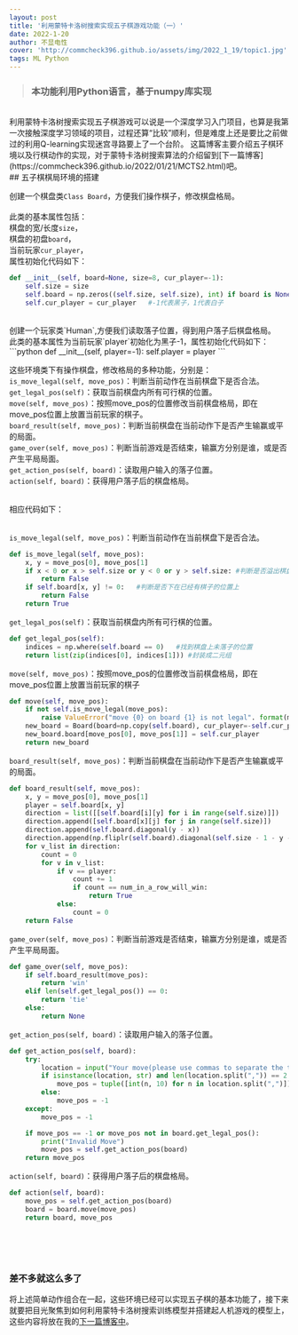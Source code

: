```yaml
---
layout: post
title: '利用蒙特卡洛树搜索实现五子棋游戏功能（一）'
date: 2022-1-20
author: 不显电性
cover: 'http://commcheck396.github.io/assets/img/2022_1_19/topic1.jpg'
tags: ML Python
---
```



> ### 本功能利用Python语言，基于numpy库实现

<br/>
利用蒙特卡洛树搜索实现五子棋游戏可以说是一个深度学习入门项目，也算是我第一次接触深度学习领域的项目，过程还算“比较”顺利，但是难度上还是要比之前做过的利用Q-learning实现迷宫寻路要上了一个台阶。  
这篇博客主要介绍五子棋环境以及行棋动作的实现，对于蒙特卡洛树搜索算法的介绍留到[下一篇博客](https://commcheck396.github.io/2022/01/21/MCTS2.html)吧。

<br/>
## 五子棋棋局环境的搭建  

创建一个棋盘类`Class Board`，方便我们操作棋子，修改棋盘格局。<br/>  
此类的基本属性包括：<br/>
棋盘的宽/长度`size`，<br/>
棋盘的初盘`board`，<br/>
当前玩家`cur_player`，<br/>
属性初始化代码如下：<br/>
```python
def __init__(self, board=None, size=8, cur_player=-1):
    self.size = size
    self.board = np.zeros((self.size, self.size), int) if board is None else board     # 棋盘初始状态，若未传入初盘则当作空棋盘处理
    self.cur_player = cur_player   #-1代表黑子，1代表白子
```
<br/>
创建一个玩家类`Human`,方便我们读取落子位置，得到用户落子后棋盘格局。<br/>
此类的基本属性为当前玩家`player`初始化为黑子-1，属性初始化代码如下：  <br/>
```python
def __init__(self, player=-1):
        self.player = player
```


这些环境类下有操作棋盘，修改格局的多种功能，分别是：  <br/>
`is_move_legal(self, move_pos)`：判断当前动作在当前棋盘下是否合法。<br/>
`get_legal_pos(self)`：获取当前棋盘内所有可行棋的位置。<br/>
`move(self, move_pos)`：按照move_pos的位置修改当前棋盘格局，即在move_pos位置上放置当前玩家的棋子。<br/>
`board_result(self, move_pos)`：判断当前棋盘在当前动作下是否产生输赢或平的局面。<br/>
`game_over(self, move_pos)`：判断当前游戏是否结束，输赢方分别是谁，或是否产生平局局面。<br/>
`get_action_pos(self, board)`：读取用户输入的落子位置。<br/>
`action(self, board)`：获得用户落子后的棋盘格局。<br/>

<br/>
相应代码如下：<br/><br/>

`is_move_legal(self, move_pos)`：判断当前动作在当前棋盘下是否合法。

```python
def is_move_legal(self, move_pos):
    x, y = move_pos[0], move_pos[1]
    if x < 0 or x > self.size or y < 0 or y > self.size: #判断是否溢出棋盘边界
        return False
    if self.board[x, y] != 0:   #判断是否下在已经有棋子的位置上
        return False
    return True
```
`get_legal_pos(self)`：获取当前棋盘内所有可行棋的位置。

```python
def get_legal_pos(self):
    indices = np.where(self.board == 0)   #找到棋盘上未落子的位置
    return list(zip(indices[0], indices[1])) #封装成二元组
```
`move(self, move_pos)`：按照move_pos的位置修改当前棋盘格局，即在move_pos位置上放置当前玩家的棋子

```python
def move(self, move_pos):
    if not self.is_move_legal(move_pos): 
        raise ValueError("move {0} on board {1} is not legal". format(move_pos, self.board))
    new_board = Board(board=np.copy(self.board), cur_player=-self.cur_player)
    new_board.board[move_pos[0], move_pos[1]] = self.cur_player
    return new_board 
```
`board_result(self, move_pos)`：判断当前棋盘在当前动作下是否产生输赢或平的局面。

```python
def board_result(self, move_pos):
    x, y = move_pos[0], move_pos[1]
    player = self.board[x, y]
    direction = list([[self.board[i][y] for i in range(self.size)]])
    direction.append([self.board[x][j] for j in range(self.size)])
    direction.append(self.board.diagonal(y - x))
    direction.append(np.fliplr(self.board).diagonal(self.size - 1 - y - x))
    for v_list in direction:
        count = 0
        for v in v_list:
            if v == player:
                count += 1
                if count == num_in_a_row_will_win:
                    return True
            else:
                count = 0
    return False
```
`game_over(self, move_pos)`：判断当前游戏是否结束，输赢方分别是谁，或是否产生平局局面。

```python
def game_over(self, move_pos):
    if self.board_result(move_pos):
        return 'win'
    elif len(self.get_legal_pos()) == 0:
        return 'tie'
    else:
        return None

```
`get_action_pos(self, board)`：读取用户输入的落子位置。
```python
def get_action_pos(self, board):
    try:
        location = input("Your move(please use commas to separate the two index): ")
        if isinstance(location, str) and len(location.split(",")) == 2:  
            move_pos = tuple([int(n, 10) for n in location.split(",")])     # 提取出用户输入的位置信息并封装
        else:
            move_pos = -1
    except:
        move_pos = -1

    if move_pos == -1 or move_pos not in board.get_legal_pos():
        print("Invalid Move")
        move_pos = self.get_action_pos(board)
    return move_pos
```
`action(self, board)`：获得用户落子后的棋盘格局。
```python
def action(self, board):
    move_pos = self.get_action_pos(board)
    board = board.move(move_pos) 
    return board, move_pos
```

<br/><br/><br/>
### 差不多就这么多了
将上述简单动作组合在一起，这些环境已经可以实现五子棋的基本功能了，接下来就要把目光聚焦到如何利用蒙特卡洛树搜索训练模型并搭建起人机游戏的模型上，这些内容将放在我的[下一篇博客中](https://commcheck396.github.io/2022/01/21/MCTS2.html)。